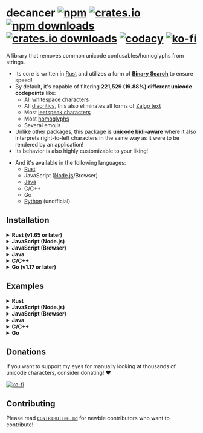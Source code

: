 # decancer [![npm][npm-image]][npm-url] [![crates.io][crates-io-image]][crates-io-url] [![npm downloads][npm-downloads-image]][npm-url] [![crates.io downloads][crates-io-downloads-image]][crates-io-url] [![codacy][codacy-image]][codacy-url] [![ko-fi][ko-fi-brief-image]][ko-fi-url]

[crates-io-image]: https://img.shields.io/crates/v/decancer?style=flat-square
[crates-io-downloads-image]: https://img.shields.io/crates/d/decancer?style=flat-square
[crates-io-url]: https://crates.io/crates/decancer
[npm-image]: https://img.shields.io/npm/v/decancer.svg?style=flat-square
[npm-url]: https://npmjs.org/package/decancer
[npm-downloads-image]: https://img.shields.io/npm/dt/decancer.svg?style=flat-square
[codacy-image]: https://app.codacy.com/project/badge/Grade/d740b1aa867d42f2b37eb992ad73784a
[codacy-url]: https://app.codacy.com/gh/null8626/decancer/dashboard
[ko-fi-brief-image]: https://img.shields.io/badge/donations-ko--fi-red?color=ff5e5b&style=flat-square
[ko-fi-image]: https://ko-fi.com/img/githubbutton_sm.svg
[ko-fi-url]: https://ko-fi.com/null8626

A library that removes common unicode confusables/homoglyphs from strings.

- Its core is written in [Rust](https://www.rust-lang.org) and utilizes a form of [**Binary Search**](https://en.wikipedia.org/wiki/Binary_search_algorithm) to ensure speed!
- By default, it's capable of filtering **221,529 (19.88%) different unicode codepoints** like:
  - All [whitespace characters](https://en.wikipedia.org/wiki/Whitespace_character)
  - All [diacritics](https://en.wikipedia.org/wiki/Diacritic), this also eliminates all forms of [Zalgo text](https://en.wikipedia.org/wiki/Zalgo_text)
  - Most [leetspeak characters](https://en.wikipedia.org/wiki/Leet)
  - Most [homoglyphs](https://en.wikipedia.org/wiki/Homoglyph)
  - Several emojis
- Unlike other packages, this package is **[unicode bidi-aware](https://en.wikipedia.org/wiki/Bidirectional_text)** where it also interprets right-to-left characters in the same way as it were to be rendered by an application!
- Its behavior is also highly customizable to your liking!
<!---[ begin DECANCER_GLOBAL ]--->
- And it's available in the following languages:
  - [Rust](https://crates.io/crates/decancer)
  - JavaScript ([Node.js](https://www.npmjs.com/package/decancer)/Browser)
  - [Java](https://central.sonatype.com/artifact/io.github.null8626/decancer/overview)
  - C/C++
  - Go
  - [Python](https://pypi.org/project/decancer-py) (unofficial)
<!---[ end ]--->

## Installation

<!---[ begin DECANCER_GLOBAL ]--->
<details>
<summary><b>Rust (v1.65 or later)</b></summary>
<!---[ end, begin DECANCER_RUST ]--->

In your `Cargo.toml`:

```toml
decancer = "3.3.3"
```

<!---[ end, begin DECANCER_GLOBAL ]--->
</details>
<details>
<summary><b>JavaScript (Node.js)</b></summary>
<!---[ end, begin DECANCER_JS ]--->

In your shell:

```console
$ npm install decancer
```

In your code (CommonJS):

```js
const decancer = require('decancer')
```

In your code (ESM):

```js
import decancer from 'decancer'
```

<!---[ end, begin DECANCER_GLOBAL ]--->
</details>
<details>
<summary><b>JavaScript (Browser)</b></summary>

In your code:

```html
<script type="module">
  import init from 'https://cdn.jsdelivr.net/gh/null8626/decancer@v3.3.3/bindings/wasm/bin/decancer.min.js'

  const decancer = await init()
</script>
```

</details>
<details>
<summary><b>Java</b></summary>

### As a JAR file

[You can download the latest JAR file here.](https://github.com/null8626/decancer/releases/download/v3.3.3/decancer.jar)

### As a dependency

In your `build.gradle`:

```gradle
repositories {
  mavenCentral()
  maven { url 'https://jitpack.io' }
}

dependencies {
  implementation 'io.github.null8626:decancer:3.3.3'
}
```

In your `pom.xml`:

```xml
<repositories>
  <repository>
    <id>central</id>
    <url>https://repo.maven.apache.org/maven2</url>
  </repository>
  <repository>
    <id>jitpack.io</id>
    <url>https://jitpack.io</url>
  </repository>
</repositories>

<dependencies>
  <dependency>
    <groupId>io.github.null8626</groupId>
    <artifactId>decancer</artifactId>
    <version>3.3.3</version>
  </dependency>
</dependencies>
```

### Building from source

Windows:

```bat
> git clone https://github.com/null8626/decancer.git --branch v3.3.3 --depth 1
> cd decancer/bindings/java
> powershell -NoLogo -NoProfile -NonInteractive -Command "Expand-Archive -Path .\bin\bindings.zip -DestinationPath .\bin -Force"
> gradle build -x test
```

macOS/Linux:

```console
$ git clone https://github.com/null8626/decancer.git --branch v3.3.3 --depth 1
$ cd decancer/bindings/java
$ unzip ./bin/bindings.zip -d ./bin
$ chmod +x ./gradlew
$ ./gradlew build -x test
```

Tip: You can shrink the size of the resulting JAR file by removing binaries in the `bin` directory for the platforms you don't want to support.

</details>
<details>
<summary><b>C/C++</b></summary>
<!---[ end, begin DECANCER_NATIVE ]--->

### Download

- [Header file](https://raw.githubusercontent.com/null8626/decancer/v3.3.3/bindings/native/decancer.h)
- [Download for ARM64 macOS (11.0+, Big Sur+)](https://github.com/null8626/decancer/releases/download/v3.3.3/decancer-aarch64-apple-darwin.zip)
- [Download for ARM64 iOS](https://github.com/null8626/decancer/releases/download/v3.3.3/decancer-aarch64-apple-ios.zip)
- [Download for Apple iOS Simulator on ARM6](https://github.com/null8626/decancer/releases/download/v3.3.3/decancer-aarch64-apple-ios-sim.zip)
- [Download for ARM64 Android](https://github.com/null8626/decancer/releases/download/v3.3.3/decancer-aarch64-linux-android.zip)
- [Download for ARM64 Windows MSVC](https://github.com/null8626/decancer/releases/download/v3.3.3/decancer-aarch64-pc-windows-msvc.zip)
- [Download for ARM64 Linux (kernel 4.1, glibc 2.17+)](https://github.com/null8626/decancer/releases/download/v3.3.3/decancer-aarch64-unknown-linux-gnu.zip)
- [Download for ARM64 Linux with MUSL](https://github.com/null8626/decancer/releases/download/v3.3.3/decancer-aarch64-unknown-linux-musl.zip)
- [Download for ARMv6 Linux (kernel 3.2, glibc 2.17)](https://github.com/null8626/decancer/releases/download/v3.3.3/decancer-arm-unknown-linux-gnueabi.zip)
- [Download for ARMv5TE Linux (kernel 4.4, glibc 2.23)](https://github.com/null8626/decancer/releases/download/v3.3.3/decancer-armv5te-unknown-linux-gnueabi.zip)
- [Download for ARMv7-A Android](https://github.com/null8626/decancer/releases/download/v3.3.3/decancer-armv7-linux-androideabi.zip)
- [Download for ARMv7-A Linux (kernel 4.15, glibc 2.27)](https://github.com/null8626/decancer/releases/download/v3.3.3/decancer-armv7-unknown-linux-gnueabi.zip)
- [Download for ARMv7-A Linux, hardfloat (kernel 3.2, glibc 2.17)](https://github.com/null8626/decancer/releases/download/v3.3.3/decancer-armv7-unknown-linux-gnueabihf.zip)
- [Download for 32-bit Linux w/o SSE (kernel 3.2, glibc 2.17)](https://github.com/null8626/decancer/releases/download/v3.3.3/decancer-i586-unknown-linux-gnu.zip)
- [Download for 32-bit MSVC (Windows 7+)](https://github.com/null8626/decancer/releases/download/v3.3.3/decancer-i686-pc-windows-msvc.zip)
- [Download for 32-bit FreeBSD](https://github.com/null8626/decancer/releases/download/v3.3.3/decancer-i686-unknown-freebsd.zip)
- [Download for 32-bit Linux (kernel 3.2+, glibc 2.17+)](https://github.com/null8626/decancer/releases/download/v3.3.3/decancer-i686-unknown-linux-gnu.zip)
- [Download for PPC64LE Linux (kernel 3.10, glibc 2.17)](https://github.com/null8626/decancer/releases/download/v3.3.3/decancer-powerpc64le-unknown-linux-gnu.zip)
- [Download for RISC-V Linux (kernel 4.20, glibc 2.29)](https://github.com/null8626/decancer/releases/download/v3.3.3/decancer-riscv64gc-unknown-linux-gnu.zip)
- [Download for S390x Linux (kernel 3.2, glibc 2.17)](https://github.com/null8626/decancer/releases/download/v3.3.3/decancer-s390x-unknown-linux-gnu.zip)
- [Download for SPARC Solaris 11, illumos](https://github.com/null8626/decancer/releases/download/v3.3.3/decancer-sparcv9-sun-solaris.zip)
- [Download for Thumb2-mode ARMv7-A Linux with NEON (kernel 4.4, glibc 2.23)](https://github.com/null8626/decancer/releases/download/v3.3.3/decancer-thumbv7neon-unknown-linux-gnueabihf.zip)
- [Download for 64-bit macOS (10.12+, Sierra+)](https://github.com/null8626/decancer/releases/download/v3.3.3/decancer-x86_64-apple-darwin.zip)
- [Download for 64-bit iOS](https://github.com/null8626/decancer/releases/download/v3.3.3/decancer-x86_64-apple-ios.zip)
- [Download for 64-bit MSVC (Windows 7+)](https://github.com/null8626/decancer/releases/download/v3.3.3/decancer-x86_64-pc-windows-msvc.zip)
- [Download for 64-bit FreeBSD](https://github.com/null8626/decancer/releases/download/v3.3.3/decancer-x86_64-unknown-freebsd.zip)
- [Download for 64-bit illumos](https://github.com/null8626/decancer/releases/download/v3.3.3/decancer-x86_64-unknown-illumos.zip)
- [Download for 64-bit Linux (kernel 3.2+, glibc 2.17+)](https://github.com/null8626/decancer/releases/download/v3.3.3/decancer-x86_64-unknown-linux-gnu.zip)
- [Download for 64-bit Linux with MUSL](https://github.com/null8626/decancer/releases/download/v3.3.3/decancer-x86_64-unknown-linux-musl.zip)

### Building from source

Building from source requires [Rust v1.65 or later](https://rustup.rs/).

```console
$ git clone https://github.com/null8626/decancer.git --branch v3.3.3 --depth 1
$ cd decancer/bindings/native
$ cargo build --release
```

And the binary files should be generated in the `target/release` directory.

<!---[ end, begin DECANCER_GLOBAL ]--->
</details>
<details>
<summary><b>Go (v1.17 or later)</b></summary>
<!---[ end, begin DECANCER_GO ]--->

Building requires Rust v1.65 or later. Windows systems also require a MinGW compiler to be readily available.

In your shell:

```console
$ git clone https://github.com/null8626/decancer.git --branch v3.3.3 --depth 1
$ cd decancer/bindings/go
$ sudo -E "PATH=$PATH" go generate
$ go install
```

For most platforms, `go generate` will require elevated administrator permissions as decancer's native binding will be added to your system's libraries for convenience.

<!---[ end, begin DECANCER_GLOBAL ]--->
</details>
<!---[ end ]--->

## Examples

<!---[ begin DECANCER_GLOBAL ]--->
<details>
<summary><b>Rust</b></summary>
<!---[ end, begin DECANCER_RUST ]--->

For more information, please read the [documentation](https://docs.rs/decancer).

```rust
let mut cured = decancer::cure!(r"vＥⓡ𝔂 𝔽𝕌Ňℕｙ ţ乇𝕏𝓣 wWiIiIIttHh l133t5p3/-\|<").unwrap();

assert_eq!(cured, "very funny text with leetspeak");

// WARNING: it's NOT recommended to coerce this output to a Rust string
//          and process it manually from there, as decancer has its own
//          custom comparison measures, including leetspeak matching!
assert_ne!(cured.as_str(), "very funny text with leetspeak");

assert!(cured.contains("funny"));

cured.censor("funny", '*');
assert_eq!(cured, "very ***** text with leetspeak");

cured.censor_multiple(["very", "text"], '-');
assert_eq!(cured, "---- ***** ---- with leetspeak");
```

<!---[ end, begin DECANCER_GLOBAL ]--->
</details>
<details>
<summary><b>JavaScript (Node.js)</b></summary>
<!---[ end, begin DECANCER_JS ]--->

```js
const assert = require('assert')
const cured = decancer('vＥⓡ𝔂 𝔽𝕌Ňℕｙ ţ乇𝕏𝓣 wWiIiIIttHh l133t5p3/-\\|<')

assert(cured.equals('very funny text with leetspeak'))

// WARNING: it's NOT recommended to coerce this output to a JavaScript string
//          and process it manually from there, as decancer has its own
//          custom comparison measures, including leetspeak matching!
assert(cured.toString() !== 'very funny text with leetspeak')
console.log(cured.toString())
// => very funny text wwiiiiitthh l133t5p3/-\|<

assert(cured.contains('funny'))

cured.censor('funny', '*')
console.log(cured.toString())
// => very ***** text wwiiiiitthh l133t5p3/-\|<

cured.censorMultiple(['very', 'text'], '-')
console.log(cured.toString())
// => ---- ***** ---- wwiiiiitthh l133t5p3/-\|<
```

<!---[ end, begin DECANCER_GLOBAL ]--->
</details>
<details>
<summary><b>JavaScript (Browser)</b></summary>

```html
<!DOCTYPE html>
<html lang="en">
  <head>
    <meta charset="utf-8" />
    <title>Decancerer!!! (tm)</title>
    <style>
      textarea {
        font-size: 30px;
      }
    
      #cure {
        font-size: 20px;
        padding: 5px 30px;
      }
    </style>
  </head>
  <body>
    <h3>Input cancerous text here:</h3>
    <textarea rows="10" cols="30"></textarea>
    <br />
    <button id="cure" onclick="cure()">cure!</button>
    <script type="module">
      import init from 'https://cdn.jsdelivr.net/gh/null8626/decancer@v3.3.3/bindings/wasm/bin/decancer.min.js'
    
      const decancer = await init()
    
      window.cure = function () {
        const textarea = document.querySelector('textarea')
        
        if (!textarea.value.length) {
          return alert("There's no text!!!")
        }
        
        textarea.value = decancer(textarea.value).toString()
      }
    </script>
  </body>
</html>
```

[See this in action here.](https://null8626.github.io/decancer/wasm_example)

</details>
<details>
<summary><b>Java</b></summary>

For more information, please read the [documentation](https://javadoc.io/doc/io.github.null8626/decancer).

```java
import io.github.null8626.decancer.CuredString;

public class Program {
  public static void main(String[] args) {
    try (final CuredString cured = new CuredString("vＥⓡ𝔂 𝔽𝕌Ňℕｙ ţ乇𝕏𝓣 wWiIiIIttHh l133t5p3/-\\|<")) {
      assert cured.equals("very funny text with leetspeak");
      
      // WARNING: it's NOT recommended to coerce this output to a Java String
      //          and process it manually from there, as decancer has its own
      //          custom comparison measures, including leetspeak matching!
      assert !cured.toString().equals("very funny text with leetspeak");
      System.out.println(cured.toString());
      // => very funny text wwiiiiitthh l133t5p3/-\|<
      
      assert cured.contains("funny");
      
      cured.censor("funny", '*');
      System.out.println(cured.toString());
      // => very ***** text wwiiiiitthh l133t5p3/-\|<
      
      String[] keywords = { "very", "text" };
      cured.censorMultiple(keywords, '-');
      System.out.println(cured.toString());
      // => ---- ***** ---- wwiiiiitthh l133t5p3/-\|<
    }
  }
}
```

</details>
<details>
<summary><b>C/C++</b></summary>
<!---[ end, begin DECANCER_NATIVE ]--->

For more information, please read the [documentation](https://null8626.github.io/decancer/native_docs).

UTF-8 example:

```c
#include <decancer.h>

#include <string.h>
#include <stdlib.h>
#include <stdio.h>

#define decancer_assert(expr, notes)                           \
  if (!(expr)) {                                               \
    fprintf(stderr, "assertion failure at " notes "\n");       \
    ret = 1;                                                   \
    goto END;                                                  \
  }

int main() {
  int ret = 0;

  // UTF-8 bytes for "vＥⓡ𝔂 𝔽𝕌Ňℕｙ ţ乇𝕏𝓣"
  uint8_t input[] = {0x76, 0xef, 0xbc, 0xa5, 0xe2, 0x93, 0xa1, 0xf0, 0x9d, 0x94, 0x82, 0x20, 0xf0, 0x9d,
                     0x94, 0xbd, 0xf0, 0x9d, 0x95, 0x8c, 0xc5, 0x87, 0xe2, 0x84, 0x95, 0xef, 0xbd, 0x99,
                     0x20, 0xc5, 0xa3, 0xe4, 0xb9, 0x87, 0xf0, 0x9d, 0x95, 0x8f, 0xf0, 0x9d, 0x93, 0xa3};

  decancer_error_t error;
  decancer_cured_t cured = decancer_cure(input, sizeof(input), DECANCER_OPTION_DEFAULT, &error);

  if (cured == NULL) {
    fprintf(stderr, "curing error: %.*s\n", (int)error.message_length, error.message);
    return 1;
  }

  decancer_assert(decancer_contains(cured, "funny", 5), "decancer_contains");

END:
  decancer_cured_free(cured);
  return ret;
}
```

UTF-16 example:

```c
#include <decancer.h>

#include <string.h>
#include <stdlib.h>
#include <stdio.h>

#define decancer_assert(expr, notes)                           \
  if (!(expr)) {                                               \
    fprintf(stderr, "assertion failure at " notes "\n");       \
    ret = 1;                                                   \
    goto END;                                                  \
  }

int main() {
  int ret = 0;

  // UTF-16 bytes for "vＥⓡ𝔂 𝔽𝕌Ňℕｙ ţ乇𝕏𝓣"
  uint16_t input[] = {
    0x0076, 0xff25, 0x24e1,
    0xd835, 0xdd02, 0x0020,
    0xd835, 0xdd3d, 0xd835,
    0xdd4c, 0x0147, 0x2115,
    0xff59, 0x0020, 0x0163,
    0x4e47, 0xd835, 0xdd4f,
    0xd835, 0xdce3
  };

  // UTF-16 bytes for "funny"
  uint16_t funny[] = { 0x66, 0x75, 0x6e, 0x6e, 0x79 };

  decancer_error_t error;
  decancer_cured_t cured = decancer_cure_utf16(input, sizeof(input) / sizeof(uint16_t), DECANCER_OPTION_DEFAULT, &error);

  if (cured == NULL) {
    fprintf(stderr, "curing error: %.*s\n", (int)error.message_length, error.message);
    return 1;
  }

  decancer_assert(decancer_contains_utf16(cured, funny, sizeof(funny) / sizeof(uint16_t)), "decancer_contains_utf16");

END:
  decancer_cured_free(cured);
  return ret;
}
```

<!---[ end, begin DECANCER_GLOBAL ]--->
</details>
<details>
<summary><b>Go</b></summary>
<!---[ end, begin DECANCER_GO ]--->

```go
package main

import (
  "os"
  "fmt"
  "strconv"
  "github.com/null8626/decancer/bindings/go"
)

func main() {
  cured, err := decancer.Cure("vＥⓡ𝔂 𝔽𝕌Ňℕｙ ţ乇𝕏𝓣", decancer.Default)

  if err != nil {
    fmt.Fprintln(os.Stderr, "error:", err)
    os.Exit(1)
  }

  defer cured.Close()

  fmt.Println(cured.String())

  if cured.Equals("very funny text") {
    fmt.Println("it is indeed a very funny text")
  }

  if cured.StartsWith("very") {
    fmt.Println("it starts with 'very'")
  }
  
  if cured.EndsWith("text") {
    fmt.Println("it ends with 'text'")
  }

  if cured.Contains("funny") {
    fmt.Println("it has the funny")
  }

  funnyMatches := cured.Find("funny")

  fmt.Println("funny counter:")

  for i, match := range funnyMatches {
    fmt.Println("Match " + strconv.Itoa(i) + ":")
    fmt.Println("  - start: " + strconv.Itoa(match.Start))
    fmt.Println("  - end: " + strconv.Itoa(match.End))
  }

  keywords := []string{"very", "funny"}
  veryFunnyMatches, err := cured.FindMultiple(keywords)

  if err != nil {
    fmt.Fprintln(os.Stderr, "error:", err)
    os.Exit(1)
  }

  fmt.Println("very funny counter:")

  for i, match := range veryFunnyMatches {
    fmt.Println("Match " + strconv.Itoa(i) + ":")
    fmt.Println("  - start: " + strconv.Itoa(match.Start))
    fmt.Println("  - end: " + strconv.Itoa(match.End))
  }
}
```

<!---[ end, begin DECANCER_GLOBAL ]--->
</details>
<!---[ end ]--->

## Donations

If you want to support my eyes for manually looking at thousands of unicode characters, consider donating! ❤

[![ko-fi][ko-fi-image]][ko-fi-url]

<!---[ begin DECANCER_GLOBAL ]--->

## Contributing

Please read [`CONTRIBUTING.md`](https://github.com/null8626/decancer/blob/main/CONTRIBUTING.md) for newbie contributors who want to contribute!